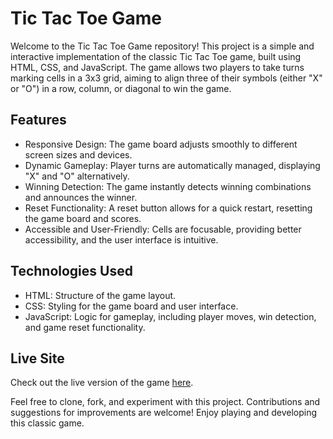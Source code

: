 # Tic Tac Toe Game
Welcome to the Tic Tac Toe Game repository! This project is a simple and interactive implementation of the classic Tic Tac Toe game, built using HTML, CSS, and JavaScript. The game allows two players to take turns marking cells in a 3x3 grid, aiming to align three of their symbols (either "X" or "O") in a row, column, or diagonal to win the game.

## Features
- Responsive Design: The game board adjusts smoothly to different screen sizes and devices.
- Dynamic Gameplay: Player turns are automatically managed, displaying "X" and "O" alternatively.
- Winning Detection: The game instantly detects winning combinations and announces the winner.
- Reset Functionality: A reset button allows for a quick restart, resetting the game board and scores.
- Accessible and User-Friendly: Cells are focusable, providing better accessibility, and the user interface is intuitive.
## Technologies Used
- HTML: Structure of the game layout.
- CSS: Styling for the game board and user interface.
- JavaScript: Logic for gameplay, including player moves, win detection, and game reset functionality.
## Live Site
Check out the live version of the game [here](https://mohamedabdelhamedramdam.github.io/Tic-Tac-Toe).

Feel free to clone, fork, and experiment with this project. Contributions and suggestions for improvements are welcome! Enjoy playing and developing this classic game.

